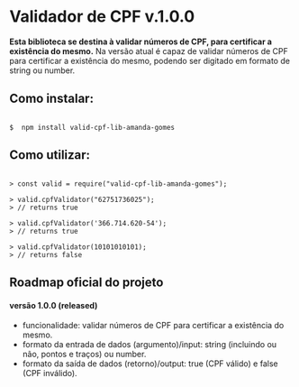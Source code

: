 # Validador de CPF v.1.0.0

**Esta biblioteca se destina à validar números de CPF, para certificar a existência do mesmo.**
Na versão atual é capaz de validar números de CPF para certificar a existência do mesmo, podendo ser digitado em formato de string ou number.

## Como instalar:

```shell

$  npm install valid-cpf-lib-amanda-gomes

```

## Como utilizar:

```node

> const valid = require("valid-cpf-lib-amanda-gomes");

> valid.cpfValidator("62751736025");
> // returns true

> valid.cpfValidator('366.714.620-54');
> // returns true

> valid.cpfValidator(10101010101);
> // returns false

```

## Roadmap oficial do projeto

#### versão 1.0.0 (released)
- funcionalidade: validar números de CPF para certificar a existência do mesmo.
- formato da entrada de dados (argumento)/input: string (incluindo ou não, pontos e traços) ou number.
- formato da saída de dados (retorno)/output: true (CPF válido) e false (CPF inválido).